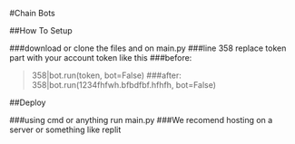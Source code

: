 #Chain Bots 

##How To Setup

###download or clone the files and on main.py
###line 358 replace token part with your account token like this
###before:
>358|bot.run(token, bot=False)
###after:
>358|bot.run(1234fhfwh.bfbdfbf.hfhfh, bot=False)

##Deploy

###using cmd or anything run main.py
###We recomend hosting on a server or something like replit

